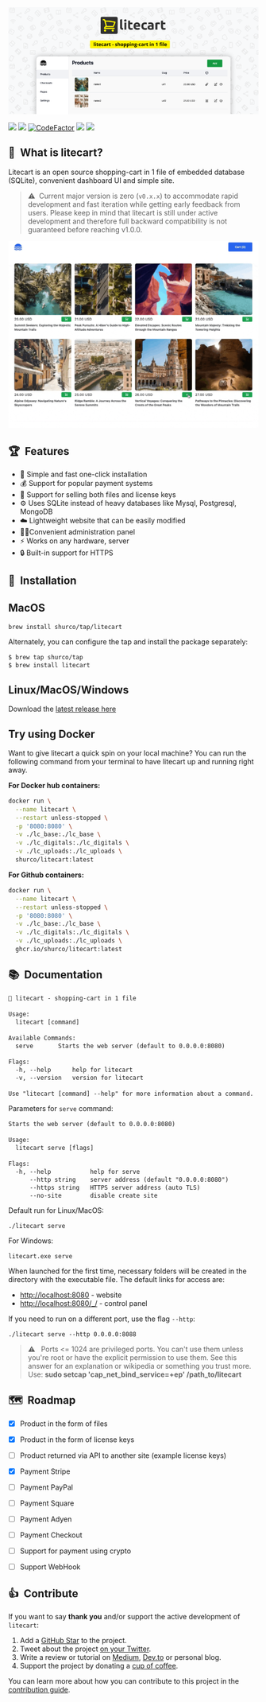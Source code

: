<p align="center">
    <a href="#" target="_blank" rel="noopener">
        <img src="/.github/media/banner.png" alt="litecart - shopping-cart in 1 file" />
    </a>
</p>


<a href="https://github.com/shurco/litecart/releases"><img src="https://img.shields.io/github/v/release/shurco/litecart?sort=semver&label=Release&color=651FFF"></a>
<a href="https://goreportcard.com/report/github.com/shurco/litecart"><img src="https://goreportcard.com/badge/github.com/shurco/litecart"></a>
<a href="https://www.codefactor.io/repository/github/shurco/litecart"><img src="https://www.codefactor.io/repository/github/shurco/litecart/badge" alt="CodeFactor" /></a>
<a href="https://github.com/shurco/litecart/actions/workflows/release.yml"><img src="https://github.com/shurco/litecart/actions/workflows/release.yml/badge.svg"></a>
<a href="https://github.com/shurco/litecart/blob/master/LICENSE"><img src="https://img.shields.io/badge/License-MIT-yellow.svg"></a>


## 🛒&nbsp;&nbsp;What is litecart?

Litecart is an open source shopping-cart in 1 file of embedded database (SQLite), convenient dashboard UI and simple site.

> ⚠️&nbsp;&nbsp;Current major version is zero (`v0.x.x`) to accommodate rapid development and fast iteration while getting early feedback from users. Please keep in mind that litecart is still under active development and therefore full backward compatibility is not guaranteed before reaching v1.0.0.

![Example](/.github/media/demo.gif)

## 🏆&nbsp;&nbsp;Features

- 🚀 Simple and fast one-click installation  
- 💰 Support for popular payment systems  
- 🔑 Support for selling both files and license keys  
- ⚙️ Uses SQLite instead of heavy databases like Mysql, Postgresql, MongoDB  
- ☁️ Lightweight website that can be easily modified  
- 🧞‍♂️Convenient administration panel  
- ⚡️ Works on any hardware, server  
- 🔒 Built-in support for HTTPS  


## 🏁&nbsp;&nbsp;Installation

## MacOS

```shell
brew install shurco/tap/litecart
```

Alternately, you can configure the tap and install the package separately:

``` shell
$ brew tap shurco/tap
$ brew install litecart
```


## Linux/MacOS/Windows

Download the [latest release here](https://github.com/shurco/litecart/releases/latest)


## Try using Docker
Want to give litecart a quick spin on your local machine? You can run the following command from your terminal to have litecart up and running right away.

**For Docker hub containers:**
```bash
docker run \
  --name litecart \
  --restart unless-stopped \
  -p '8080:8080' \
  -v ./lc_base:./lc_base \
  -v ./lc_digitals:./lc_digitals \
  -v ./lc_uploads:./lc_uploads \
  shurco/litecart:latest
```

**For Github containers:**
```bash
docker run \
  --name litecart \
  --restart unless-stopped \
  -p '8080:8080' \
  -v ./lc_base:./lc_base \
  -v ./lc_digitals:./lc_digitals \
  -v ./lc_uploads:./lc_uploads \
  ghcr.io/shurco/litecart:latest
```


## 📚&nbsp;&nbsp;Documentation
```
🛒 litecart - shopping-cart in 1 file

Usage:
  litecart [command]

Available Commands:
  serve       Starts the web server (default to 0.0.0.0:8080)

Flags:
  -h, --help      help for litecart
  -v, --version   version for litecart

Use "litecart [command] --help" for more information about a command.
```

Parameters for `serve` command:
```
Starts the web server (default to 0.0.0.0:8080)

Usage:
  litecart serve [flags]

Flags:
  -h, --help           help for serve
      --http string    server address (default "0.0.0.0:8080")
      --https string   HTTPS server address (auto TLS)
      --no-site        disable create site
```


Default run for Linux/MacOS:
```
./litecart serve
```

For Windows:
```
litecart.exe serve
```

When launched for the first time, necessary folders will be created in the directory with the executable file. The default links for access are:  
- [http://localhost:8080](http://localhost:8080) - website  
- [http://localhost:8080/_/](http://localhost:8080/_/) - control panel  

If you need to run on a different port, use the flag `--http`:
```
./litecart serve --http 0.0.0.0:8088
```

> ⚠️&nbsp;&nbsp; Ports <= 1024 are privileged ports. You can't use them unless you're root or have the explicit permission to use them. See this answer for an explanation or wikipedia or something you trust more. Use:
**sudo setcap 'cap_net_bind_service=+ep' /path_to/litecart**


## 🗺️&nbsp;&nbsp;Roadmap
- [x] Product in the form of files
- [x] Product in the form of license keys
- [ ] Product returned via API to another site (example license keys)
- [x] Payment Stripe
- [ ] Payment PayPal
- [ ] Payment Square
- [ ] Payment Adyen
- [ ] Payment Checkout
- [ ] Support for payment using crypto
- [ ] Support WebHook


## 👍&nbsp;&nbsp;Contribute

If you want to say **thank you** and/or support the active development of `litecart`:

1. Add a [GitHub Star](https://github.com/shurco/litecart/stargazers) to the project.
2. Tweet about the project [on your Twitter](https://twitter.com/intent/tweet?text=%F0%9F%9B%92%20litecart%20-%20shopping-cart%20in%201%20file%20on%20%23Go%20https%3A%2F%2Fgithub.com%2Fshurco%2Flitecart).
3. Write a review or tutorial on [Medium](https://medium.com/), [Dev.to](https://dev.to/) or personal blog.
4. Support the project by donating a [cup of coffee](https://github.com/sponsors/shurco).

You can learn more about how you can contribute to this project in the [contribution guide](https://github.com/shurco/litecart/blob/master/.github/CONTRIBUTING.md).

